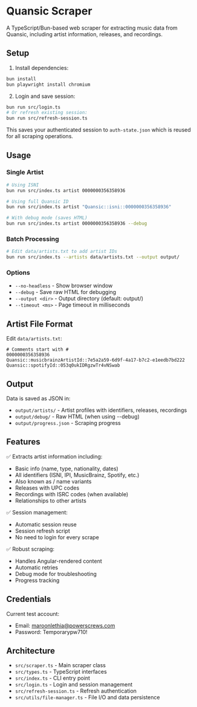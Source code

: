 # Quansic Scraper

A TypeScript/Bun-based web scraper for extracting music data from Quansic, including artist information, releases, and recordings.

## Setup

1. Install dependencies:
```bash
bun install
bun playwright install chromium
```

2. Login and save session:
```bash
bun run src/login.ts
# Or refresh existing session:
bun run src/refresh-session.ts
```

This saves your authenticated session to `auth-state.json` which is reused for all scraping operations.

## Usage

### Single Artist
```bash
# Using ISNI
bun run src/index.ts artist 0000000356358936

# Using full Quansic ID
bun run src/index.ts artist "Quansic::isni::0000000356358936"

# With debug mode (saves HTML)
bun run src/index.ts artist 0000000356358936 --debug
```

### Batch Processing
```bash
# Edit data/artists.txt to add artist IDs
bun run src/index.ts --artists data/artists.txt --output output/
```

### Options
- `--no-headless` - Show browser window
- `--debug` - Save raw HTML for debugging
- `--output <dir>` - Output directory (default: output/)
- `--timeout <ms>` - Page timeout in milliseconds

## Artist File Format

Edit `data/artists.txt`:
```
# Comments start with #
0000000356358936
Quansic::musicbrainzArtistId::7e5a2a59-6d9f-4a17-b7c2-e1eedb7bd222
Quansic::spotifyId::053q0ukIDRgzwTr4vNSwab
```

## Output

Data is saved as JSON in:
- `output/artists/` - Artist profiles with identifiers, releases, recordings
- `output/debug/` - Raw HTML (when using --debug)
- `output/progress.json` - Scraping progress

## Features

✅ Extracts artist information including:
- Basic info (name, type, nationality, dates)
- All identifiers (ISNI, IPI, MusicBrainz, Spotify, etc.)
- Also known as / name variants
- Releases with UPC codes
- Recordings with ISRC codes (when available)
- Relationships to other artists

✅ Session management:
- Automatic session reuse
- Session refresh script
- No need to login for every scrape

✅ Robust scraping:
- Handles Angular-rendered content
- Automatic retries
- Debug mode for troubleshooting
- Progress tracking

## Credentials

Current test account:
- Email: maroonlethia@powerscrews.com
- Password: Temporarypw710!

## Architecture

- `src/scraper.ts` - Main scraper class
- `src/types.ts` - TypeScript interfaces
- `src/index.ts` - CLI entry point
- `src/login.ts` - Login and session management
- `src/refresh-session.ts` - Refresh authentication
- `src/utils/file-manager.ts` - File I/O and data persistence